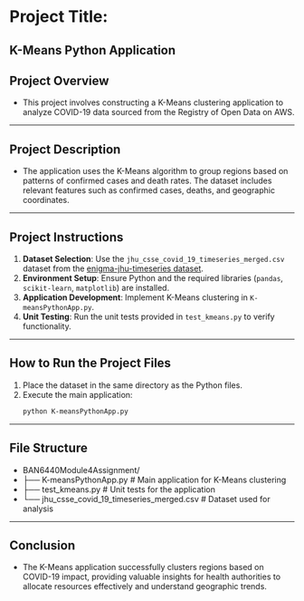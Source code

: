 # Project Title:  
K-Means Python Application
------------------------------------------

## Project Overview

- This project involves constructing a K-Means clustering application to analyze COVID-19 data sourced from the Registry of Open Data on AWS.

---------------------------------------------------

## Project Description

- The application uses the K-Means algorithm to group regions based on patterns of confirmed cases and death rates. The dataset includes relevant features such as confirmed cases, deaths, and geographic coordinates.

-------------------------------------------------------------------

## Project Instructions

1. **Dataset Selection**: Use the `jhu_csse_covid_19_timeseries_merged.csv` dataset from the [enigma-jhu-timeseries dataset](https://covid19-lake.s3.amazonaws.com/index.html).
2. **Environment Setup**: Ensure Python and the required libraries (`pandas`, `scikit-learn`, `matplotlib`) are installed.
3. **Application Development**: Implement K-Means clustering in `K-meansPythonApp.py`.
4. **Unit Testing**: Run the unit tests provided in `test_kmeans.py` to verify functionality.

----------------------------------------------------------------------------------

## How to Run the Project Files 

1. Place the dataset in the same directory as the Python files.
2. Execute the main application:
   ```bash
   python K-meansPythonApp.py
------------------------------  

## File Structure

- BAN6440Module4Assignment/
- ├── K-meansPythonApp.py          # Main application for K-Means clustering
- ├── test_kmeans.py               # Unit tests for the application
- └── jhu_csse_covid_19_timeseries_merged.csv       # Dataset used for analysis
-------------------------------------

## Conclusion

- The K-Means application successfully clusters regions based on COVID-19 impact, providing valuable insights for health authorities to allocate resources effectively and understand geographic trends.
